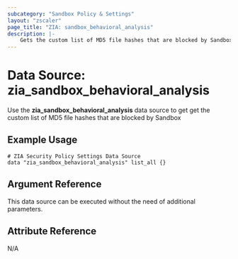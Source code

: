 ```yaml
---
subcategory: "Sandbox Policy & Settings"
layout: "zscaler"
page_title: "ZIA: sandbox_behavioral_analysis"
description: |-
    Gets the custom list of MD5 file hashes that are blocked by Sandbox.
---
```


# Data Source: zia_sandbox_behavioral_analysis

Use the **zia_sandbox_behavioral_analysis** data source to get get the custom list of MD5 file hashes that are blocked by Sandbox

## Example Usage

```hcl
# ZIA Security Policy Settings Data Source
data "zia_sandbox_behavioral_analysis" list_all {}
```

## Argument Reference

This data source can be executed without the need of additional parameters.

## Attribute Reference

N/A

